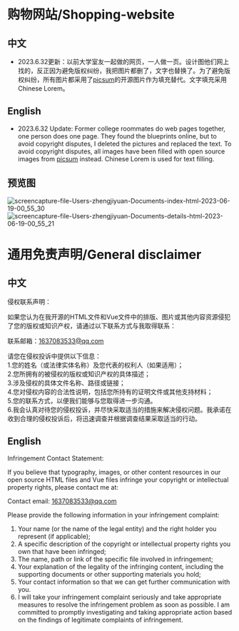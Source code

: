 # 购物网站/Shopping-website
## 中文
* 2023.6.32更新：以前大学室友一起做的网页，一人做一页。设计图他们网上找的，反正因为避免版权纠纷，我把图片都删了，文字也替换了。为了避免版权纠纷，所有图片都采用了[picsum](https://picsum.photos/)的开源图片作为填充替代。文字填充采用Chinese Lorem。
## English
* 2023.6.32 Update: Former college roommates do web pages together, one person does one page. They found the blueprints online, but to avoid copyright disputes, I deleted the pictures and replaced the text. To avoid copyright disputes, all images have been filled with open source images from [picsum](https://picsum.photos/) instead. Chinese Lorem is used for text filling.
## 预览图
![screencapture-file-Users-zhengjiyuan-Documents-index-html-2023-06-19-00_55_30](https://github.com/baicai99/Shopping-website/assets/101706274/ce8c1169-dcce-44be-918d-36e67fe0c887)
![screencapture-file-Users-zhengjiyuan-Documents-details-html-2023-06-19-00_55_21](https://github.com/baicai99/Shopping-website/assets/101706274/44ccba15-6d6a-4896-aed0-2b2b62952971)

# 通用免责声明/General disclaimer
## 中文
侵权联系声明：

如果您认为在我开源的HTML文件和Vue文件中的排版、图片或其他内容资源侵犯了您的版权或知识产权，请通过以下联系方式与我取得联系：

联系邮箱：1637083533@qq.com

请您在侵权投诉中提供以下信息：  
1.您的姓名（或法律实体名称）及您代表的权利人（如果适用）；  
2.您所拥有的被侵权的版权或知识产权的具体描述；  
3.涉及侵权的具体文件名称、路径或链接；  
4.您对侵权内容的合法性说明，包括您所持有的证明文件或其他支持材料；  
5.您的联系方式，以便我们能够与您取得进一步沟通。  
6.我会认真对待您的侵权投诉，并尽快采取适当的措施来解决侵权问题。我承诺在收到合理的侵权投诉后，将迅速调查并根据调查结果采取适当的行动。  
## English
Infringement Contact Statement:

If you believe that typography, images, or other content resources in our open source HTML files and Vue files infringe your copyright or intellectual property rights, please contact me at:

Contact email: 1637083533@qq.com

Please provide the following information in your infringement complaint:  
1. Your name (or the name of the legal entity) and the right holder you represent (if applicable);  
2. A specific description of the copyright or intellectual property rights you own that have been infringed;  
3. The name, path or link of the specific file involved in infringement;  
4. Your explanation of the legality of the infringing content, including the supporting documents or other supporting materials you hold;  
5. Your contact information so that we can get further communication with you.  
6. I will take your infringement complaint seriously and take appropriate measures to resolve the infringement problem as soon as possible. I am committed to promptly investigating and taking appropriate action based on the findings of legitimate complaints of infringement.  
